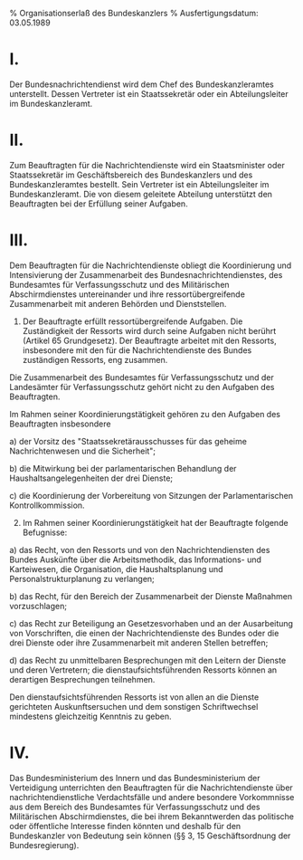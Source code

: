 % Organisationserlaß des Bundeskanzlers
% Ausfertigungsdatum: 03.05.1989
 
# I.

Der Bundesnachrichtendienst wird dem Chef des Bundeskanzleramtes unterstellt. Dessen Vertreter ist ein Staatssekretär oder ein Abteilungsleiter im Bundeskanzleramt.

# II.

Zum Beauftragten für die Nachrichtendienste wird ein Staatsminister oder Staatssekretär im Geschäftsbereich des Bundeskanzlers und des Bundeskanzleramtes bestellt. Sein Vertreter ist ein Abteilungsleiter im Bundeskanzleramt. Die von diesem geleitete Abteilung unterstützt den Beauftragten bei der Erfüllung seiner Aufgaben.

# III.

Dem Beauftragten für die Nachrichtendienste obliegt die Koordinierung und Intensivierung der Zusammenarbeit des Bundesnachrichtendienstes, des Bundesamtes für Verfassungsschutz und des Militärischen Abschirmdienstes untereinander und ihre ressortübergreifende Zusammenarbeit mit anderen Behörden und Dienststellen.

1. Der Beauftragte erfüllt ressortübergreifende Aufgaben. Die Zuständigkeit der Ressorts wird durch seine Aufgaben nicht berührt (Artikel 65 Grundgesetz). Der Beauftragte arbeitet mit den Ressorts, insbesondere mit den für die Nachrichtendienste des Bundes zuständigen Ressorts, eng zusammen.

Die Zusammenarbeit des Bundesamtes für Verfassungsschutz und der Landesämter für Verfassungsschutz gehört nicht zu den Aufgaben des Beauftragten.

Im Rahmen seiner Koordinierungstätigkeit gehören zu den Aufgaben des Beauftragten insbesondere

a) der Vorsitz des "Staatssekretärausschusses für das geheime Nachrichtenwesen und die Sicherheit";

b) die Mitwirkung bei der parlamentarischen Behandlung der Haushaltsangelegenheiten der drei Dienste;

c) die Koordinierung der Vorbereitung von Sitzungen der Parlamentarischen Kontrollkommission.

2. Im Rahmen seiner Koordinierungstätigkeit hat der Beauftragte folgende Befugnisse:

a) das Recht, von den Ressorts und von den Nachrichtendiensten des Bundes Auskünfte über die Arbeitsmethodik, das Informations- und Karteiwesen, die Organisation, die Haushaltsplanung und Personalstrukturplanung zu verlangen;

b) das Recht, für den Bereich der Zusammenarbeit der Dienste Maßnahmen vorzuschlagen;

c) das Recht zur Beteiligung an Gesetzesvorhaben und an der Ausarbeitung von Vorschriften, die einen der Nachrichtendienste des Bundes oder die drei Dienste oder ihre Zusammenarbeit mit anderen Stellen betreffen;

d) das Recht zu unmittelbaren Besprechungen mit den Leitern der Dienste und deren Vertretern; die dienstaufsichtsführenden Ressorts können an derartigen Besprechungen teilnehmen.

Den dienstaufsichtsführenden Ressorts ist von allen an die Dienste gerichteten Auskunftsersuchen und dem sonstigen Schriftwechsel mindestens gleichzeitig Kenntnis zu geben.

# IV.

Das Bundesministerium des Innern und das Bundesministerium der Verteidigung unterrichten den Beauftragten für die Nachrichtendienste über nachrichtendienstliche Verdachtsfälle und andere besondere Vorkommnisse aus dem Bereich des Bundesamtes für Verfassungsschutz und des Militärischen Abschirmdienstes, die bei ihrem Bekanntwerden das politische oder öffentliche Interesse finden könnten und deshalb für den Bundeskanzler von Bedeutung sein können (§§ 3, 15 Geschäftsordnung der Bundesregierung).
